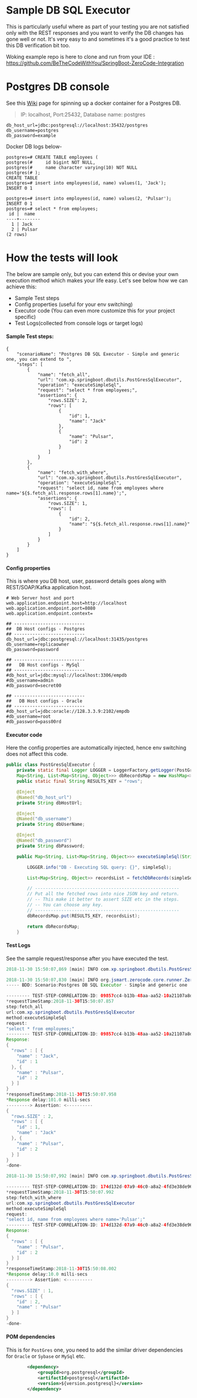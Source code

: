 Sample DB SQL Executor
===
This is particularly useful where as part of your testing you are not satisfied only with the REST responses and you want to verify the DB changes has gone well or not. It's very easy to and sometimes it's a good practice to test this DB verification bit too.

Woking example repo is here to clone and run from your IDE : https://github.com/BeTheCodeWithYou/SpringBoot-ZeroCode-Integration

Postgres DB console
===

See this [Wiki](https://github.com/authorjapps/zerocode-docker-factory/wiki/Docker-container-for-a-Postgres-DB) page for spinning up a docker container for a Postgres DB.

> IP: localhost, Port:25432, Database name: postgres
```
db_host_url=jdbc:postgresql://localhost:35432/postgres
db_username=postgres
db_password=example

```

Docker DB logs below-

```
postgres=# CREATE TABLE employees (
postgres(#     id bigint NOT NULL,
postgres(#     name character varying(10) NOT NULL
postgres(# );
CREATE TABLE
postgres=# insert into employees(id, name) values(1, 'Jack');
INSERT 0 1

postgres=# insert into employees(id, name) values(2, 'Pulsar');
INSERT 0 1
postgres=# select * from employees;
 id |  name  
----+--------
  1 | Jack
  2 | Pulsar
(2 rows)

```

How the tests will look
===
The below are sample only, but you can extend this or devise your own execution method which makes your life easy.
Let's see below how we can achieve this:
+ Sample Test steps
+ Config properties (useful for your env switching)
+ Executor code (You can even more customize this for your project specific)
+ Test Logs(collected from console logs or target logs)

#### Sample Test steps:
```
{
    "scenarioName": "Postgres DB SQL Executor - Simple and generic one, you can extend to ",
    "steps": [
        {
            "name": "fetch_all",
            "url": "com.xp.springboot.dbutils.PostGresSqlExecutor",
            "operation": "executeSimpleSql",
            "request": "select * from employees;",
            "assertions": {
                "rows.SIZE": 2,
                "rows": [
                    {
                        "id": 1,
                        "name": "Jack"
                    },
                    {
                        "name": "Pulsar",
                        "id": 2
                    }
                ]
            }
        },
        {
            "name": "fetch_with_where",
            "url": "com.xp.springboot.dbutils.PostGresSqlExecutor",
            "operation": "executeSimpleSql",
            "request": "select id, name from employees where name='${$.fetch_all.response.rows[1].name}';",
            "assertions": {
                "rows.SIZE": 1,
                "rows": [
                    {
                        "id": 2,
                        "name": "${$.fetch_all.response.rows[1].name}"
                    }
                ]
            }
        }
    ]
}
```

#### Config properties
This is where you DB host, user, password details goes along with REST/SOAP/Kafka application host.
```
# Web Server host and port
web.application.endpoint.host=http://localhost
web.application.endpoint.port=8080
web.application.endpoint.context=

## ---------------------------
##  DB Host configs - Postgres
## ---------------------------
db_host_url=jdbc:postgresql://localhost:31435/postgres
db_username=replicaowner
db_password=password

## ---------------------------
##   DB Host configs - MySql
## ---------------------------
#db_host_url=jdbc:mysql://localhost:3306/empdb
#db_username=admin
#db_password=secret00

## ---------------------------
##   DB Host configs - Oracle
## ---------------------------
#db_host_url=jdbc:oracle://128.3.3.9:2102/empdb
#db_username=root
#db_password=pass00rd

```

#### Executor code
Here the config properties are automatically injected, hence env switching does not affect this code.
```java
public class PostGresSqlExecutor {
    private static final Logger LOGGER = LoggerFactory.getLogger(PostGresSqlExecutor.class);
    Map<String, List<Map<String, Object>>> dbRecordsMap = new HashMap<>();
    public static final String RESULTS_KEY = "rows";

    @Inject
    @Named("db_host_url")
    private String dbHostUrl;

    @Inject
    @Named("db_username")
    private String dbUserName;

    @Inject
    @Named("db_password")
    private String dbPassword;

    public Map<String, List<Map<String, Object>>> executeSimpleSql(String simpleSql) {

        LOGGER.info("DB - Executing SQL query: {}", simpleSql);

        List<Map<String, Object>> recordsList = fetchDbRecords(simpleSql);

        // -------------------------------------------------------
        // Put all the fetched rows into nice JSON key and return.
        // -- This make it better to assert SIZE etc in the steps.
        // -- You can choose any key.
        // -------------------------------------------------------
        dbRecordsMap.put(RESULTS_KEY, recordsList);

        return dbRecordsMap;
    }
```

#### Test Logs
See the sample request/response after you have executed the test.

```java
2018-11-30 15:50:07,869 [main] INFO com.xp.springboot.dbutils.PostGresSqlExecutor - DB - Executing SQL query: select * from employees;

2018-11-30 15:50:07,830 [main] INFO org.jsmart.zerocode.core.runner.ZeroCodeMultiStepsScenarioRunnerImpl - 
----- BDD: Scenario:Postgres DB SQL Executor - Simple and generic one  -------

--------- TEST-STEP-CORRELATION-ID: 09857cc4-b13b-48aa-aa52-10a21107a8db ---------
*requestTimeStamp:2018-11-30T15:50:07.857
step:fetch_all
url:com.xp.springboot.dbutils.PostGresSqlExecutor
method:executeSimpleSql
request:
"select * from employees;" 
--------- TEST-STEP-CORRELATION-ID: 09857cc4-b13b-48aa-aa52-10a21107a8db ---------
Response:
{
  "rows" : [ {
    "name" : "Jack",
    "id" : 1
  }, {
    "name" : "Pulsar",
    "id" : 2
  } ]
}
*responseTimeStamp:2018-11-30T15:50:07.958 
*Response delay:101.0 milli-secs 
---------> Assertion: <----------
{
  "rows.SIZE" : 2,
  "rows" : [ {
    "id" : 1,
    "name" : "Jack"
  }, {
    "name" : "Pulsar",
    "id" : 2
  } ]
} 
-done-

2018-11-30 15:50:07,992 [main] INFO com.xp.springboot.dbutils.PostGresSqlExecutor - DB - Executing SQL query: select id, name from employees where name='Pulsar';

--------- TEST-STEP-CORRELATION-ID: 174d132d-07a9-46c0-a8a2-4fd3e38de960 ---------
*requestTimeStamp:2018-11-30T15:50:07.992
step:fetch_with_where
url:com.xp.springboot.dbutils.PostGresSqlExecutor
method:executeSimpleSql
request:
"select id, name from employees where name='Pulsar';" 
--------- TEST-STEP-CORRELATION-ID: 174d132d-07a9-46c0-a8a2-4fd3e38de960 ---------
Response:
{
  "rows" : [ {
    "name" : "Pulsar",
    "id" : 2
  } ]
}
*responseTimeStamp:2018-11-30T15:50:08.002 
*Response delay:10.0 milli-secs 
---------> Assertion: <----------
{
  "rows.SIZE" : 1,
  "rows" : [ {
    "id" : 2,
    "name" : "Pulsar"
  } ]
} 
-done-
```

#### POM dependencies

This is for `PostGres` one, you need to add the similar driver dependencies for `Oracle` or `Sybase` or `MySql` etc.

```xml
        <dependency>
            <groupId>org.postgresql</groupId>
            <artifactId>postgresql</artifactId>
            <version>${version.postgresql}</version>
        </dependency>

```